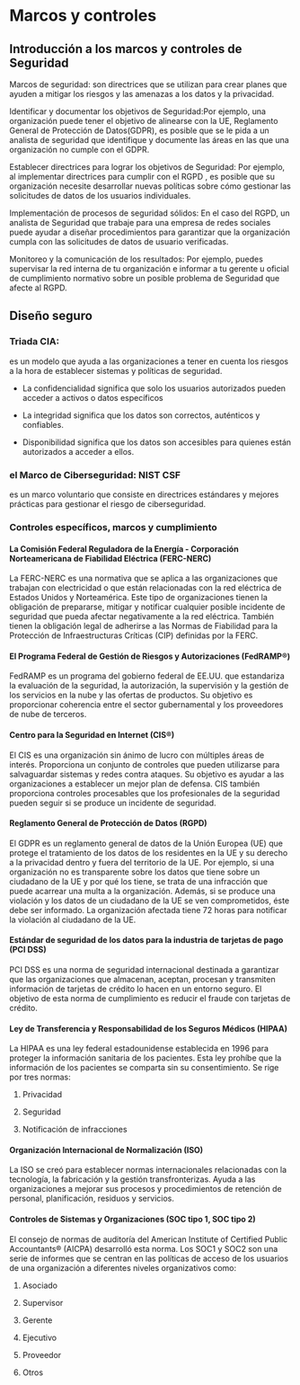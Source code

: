 # Marcos y controles

## Introducción a los marcos y controles de Seguridad

Marcos de seguridad: son directrices que se utilizan para crear planes que ayuden a mitigar los riesgos y las amenazas a los datos y la privacidad.

Identificar y documentar los objetivos de Seguridad:Por ejemplo, una organización puede tener el objetivo de alinearse con la UE, Reglamento General de Protección de Datos(GDPR), es posible que se le pida a un analista de seguridad que identifique y documente las áreas en las que una organización no cumple con el GDPR.

Establecer directrices para lograr los objetivos de Seguridad: Por ejemplo, al implementar directrices para cumplir con el RGPD , es posible que su organización necesite desarrollar nuevas políticas sobre cómo gestionar las solicitudes de datos de los usuarios individuales. 

Implementación de procesos de seguridad sólidos: En el caso del RGPD, un analista de Seguridad que trabaje para una empresa de redes sociales puede ayudar a diseñar procedimientos para garantizar que la organización cumpla con las solicitudes de datos de usuario verificadas.

Monitoreo y la comunicación de los resultados: Por ejemplo, puedes supervisar la red interna de tu organización e informar a tu gerente u oficial de cumplimiento normativo sobre un posible problema de Seguridad que afecte al RGPD.

## Diseño seguro

### Triada CIA:

es un modelo que ayuda a las organizaciones a tener en cuenta los riesgos a la hora de establecer sistemas y políticas de seguridad.

  - La confidencialidad significa que solo los usuarios autorizados pueden acceder a activos o datos específicos 

  - La integridad significa que los datos son correctos, auténticos y confiables.

  - Disponibilidad significa que los datos son accesibles para quienes están autorizados a acceder a ellos.

### el Marco de Ciberseguridad: NIST CSF

es un marco voluntario que consiste en directrices estándares y mejores prácticas para gestionar el riesgo de ciberseguridad. 

### Controles específicos, marcos y cumplimiento

#### La Comisión Federal Reguladora de la Energía - Corporación Norteamericana de Fiabilidad Eléctrica (FERC-NERC)

La FERC-NERC es una normativa que se aplica a las organizaciones que trabajan con electricidad o que están relacionadas con la red eléctrica de Estados Unidos y Norteamérica. Este tipo de organizaciones tienen la obligación de prepararse, mitigar y notificar cualquier posible incidente de seguridad que pueda afectar negativamente a la red eléctrica. También tienen la obligación legal de adherirse a las Normas de Fiabilidad para la Protección de Infraestructuras Críticas (CIP) definidas por la FERC.

#### El Programa Federal de Gestión de Riesgos y Autorizaciones (FedRAMP®)

FedRAMP es un programa del gobierno federal de EE.UU. que estandariza la evaluación de la seguridad, la autorización, la supervisión y la gestión de los servicios en la nube y las ofertas de productos. Su objetivo es proporcionar coherencia entre el sector gubernamental y los proveedores de nube de terceros.

#### Centro para la Seguridad en Internet (CIS®)

El CIS es una organización sin ánimo de lucro con múltiples áreas de interés. Proporciona un conjunto de controles que pueden utilizarse para salvaguardar sistemas y redes contra ataques. Su objetivo es ayudar a las organizaciones a establecer un mejor plan de defensa. CIS también proporciona controles procesables que los profesionales de la seguridad pueden seguir si se produce un incidente de seguridad.

#### Reglamento General de Protección de Datos (RGPD)

El GDPR es un reglamento general de datos de la Unión Europea (UE) que protege el tratamiento de los datos de los residentes en la UE y su derecho a la privacidad dentro y fuera del territorio de la UE. Por ejemplo, si una organización no es transparente sobre los datos que tiene sobre un ciudadano de la UE y por qué los tiene, se trata de una infracción que puede acarrear una multa a la organización. Además, si se produce una violación y los datos de un ciudadano de la UE se ven comprometidos, éste debe ser informado. La organización afectada tiene 72 horas para notificar la violación al ciudadano de la UE.

#### Estándar de seguridad de los datos para la industria de tarjetas de pago (PCI DSS)

PCI DSS es una norma de seguridad internacional destinada a garantizar que las organizaciones que almacenan, aceptan, procesan y transmiten información de tarjetas de crédito lo hacen en un entorno seguro. El objetivo de esta norma de cumplimiento es reducir el fraude con tarjetas de crédito.

#### Ley de Transferencia y Responsabilidad de los Seguros Médicos (HIPAA)

La HIPAA es una ley federal estadounidense establecida en 1996 para proteger la información sanitaria de los pacientes. Esta ley prohíbe que la información de los pacientes se comparta sin su consentimiento. Se rige por tres normas:

  1. Privacidad
  
  2. Seguridad

  3. Notificación de infracciones

#### Organización Internacional de Normalización (ISO)

La ISO se creó para establecer normas internacionales relacionadas con la tecnología, la fabricación y la gestión transfronterizas. Ayuda a las organizaciones a mejorar sus procesos y procedimientos de retención de personal, planificación, residuos y servicios.

#### Controles de Sistemas y Organizaciones (SOC tipo 1, SOC tipo 2)

El consejo de normas de auditoría del American Institute of Certified Public Accountants® (AICPA) desarrolló esta norma. Los SOC1 y SOC2 son una serie de informes que se centran en las políticas de acceso de los usuarios de una organización a diferentes niveles organizativos como:

  1. Asociado

  2. Supervisor

  3. Gerente

  4. Ejecutivo

  5. Proveedor 

  6. Otros
